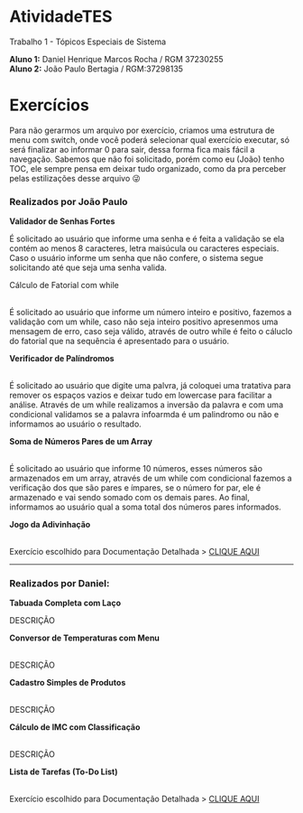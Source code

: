# AtividadeTES
Trabalho 1 - Tópicos Especiais de Sistema

<b>Aluno 1:</b> Daniel Henrique Marcos Rocha / RGM 37230255<br>
<b>Aluno 2:</b> João Paulo Bertagia / RGM:37298135

# Exercícios

Para não gerarmos um arquivo por exercício, criamos uma estrutura de menu com switch, onde você poderá selecionar qual exercício executar, só será finalizar ao informar 0 para sair, dessa forma fica mais fácil a navegação. Sabemos que não foi solicitado, porém como eu (João) tenho TOC, ele sempre pensa em deixar tudo organizado, como da pra perceber pelas estilizações desse arquivo 😜

<h3>Realizados por João Paulo</h3>

<b>Validador de Senhas Fortes</b><br>
<p style="text-align: left;">É solicitado ao usuário que informe uma senha e é feita a validação se ela contém ao menos 8 caracteres, letra maisúcula ou caracteres especiais. Caso o usuário informe um senha que não confere, o sistema segue solicitando até que seja uma senha valida.</p>
<b></b>Cálculo de Fatorial com while</b><br><br>
<p style="text-align: left;">É solicitado ao usuário que informe um número inteiro e positivo, fazemos a validação com um while, caso não seja inteiro positivo apresenmos uma mensagem de erro, caso seja válido, através de outro while é feito o cáluclo do fatorial que na sequência é apresentado para o usuário.</p>
<b>Verificador de Palíndromos</b><br><br>
<p style="text-align: left;">É solicitado ao usuário que digite uma palvra, já coloquei uma tratativa para remover os espaços vazios e deixar tudo em lowercase para facilitar a análise. Através de um while realizamos a inversão da palavra e com uma condicional validamos se a palavra infoarmda é um palindromo ou não e informamos ao usuário o resultado.</p>
<b>Soma de Números Pares de um Array</b><br><br>
<p style="text-align: left;">É solicitado ao usuário que informe 10 números, esses números são armazenados em um array, através de um while com condicional fazemos a verificação dos que são pares e ímpares, se o número for par, ele é armazenado e vai sendo somado com os demais pares. Ao final, informamos ao usuário qual a soma total dos números pares informados.</p>
<b>Jogo da Adivinhação</b><br><br>
<p style="text-align: left;">Exercício escolhido para Documentação Detalhada > <a href="https://github.com/jbertagia/AtividadeTES/blob/main/Documenta%C3%A7%C3%A3o%20Detalhada/Documentacao%20Detalhada%20Exercicio%2009.txt">CLIQUE AQUI</a></p>

<hr>
<h3>Realizados por Daniel:</h3>

<b>Tabuada Completa com Laço</b><br>
<p style="text-align: left;">DESCRIÇÃO</p>
<b>Conversor de Temperaturas com Menu</b><br><br>
<p style="text-align: left;">DESCRIÇÃO</p>
<b>Cadastro Simples de Produtos</b><br><br>
<p style="text-align: left;">DESCRIÇÃO</p>
<b>Cálculo de IMC com Classificação</b><br><br>
<p style="text-align: left;">DESCRIÇÃO</p>
<b>Lista de Tarefas (To-Do List)</b><br><br>
<p style="text-align: left;">Exercício escolhido para Documentação Detalhada > <a href="https://github.com/jbertagia/AtividadeTES/blob/main/Documenta%C3%A7%C3%A3o%20Detalhada/Documentacao%20Detalhada%20Exercicio%2009.txt">CLIQUE AQUI</a></p></p>

